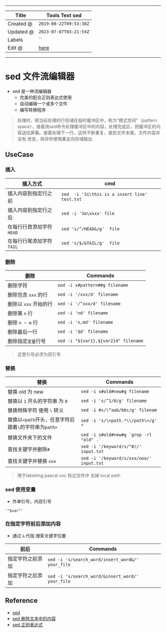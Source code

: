 -----

| Title     | Tools Text sed                                      |
| --------- | --------------------------------------------------- |
| Created @ | `2019-08-22T09:53:38Z`                              |
| Updated @ | `2023-07-07T03:21:54Z`                              |
| Labels    | \`\`                                                |
| Edit @    | [here](https://github.com/junxnone/linux/issues/27) |

-----

# sed 文件流编辑器

  - sed 是一种流编辑器
      - 完美的配合正则表达式使用
      - 自动编辑一个或多个文件
      - 编写转换程序

> 处理时，把当前处理的行存储在临时缓冲区中，称为“模式空间”（pattern
> space），接着用sed命令处理缓冲区中的内容，处理完成后，把缓冲区的内容送往屏幕。接着处理下一行，这样不断重复，直到文件末尾。文件内容并没有
> 改变，除非你使用重定向存储输出

## UseCase

### 插入

| 插入方式             | cmd                                           |
| ---------------- | --------------------------------------------- |
| 插入内容到指定行之前       | `sed  -i '3i\this is a insert line' test.txt` |
| 插入内容到指定行之后       | `sed -i '3a\xxxx' file`                       |
| 在每行行首添加字符 `HEAD` | `sed 's/^/HEAD&/g'  file`                     |
| 在每行行尾添加字符`TAIL`  | `sed 's/$/&TAIL/g'  file`                     |

### 删除

| 删除             | Commands                             |
| -------------- | ------------------------------------ |
| 删除字符           | `sed -i s#pattern##g filename`       |
| 删除包含 `xxx` 的行  | `sed -i '/xxx/d' filename`           |
| 删除以 `xxx` 开始的行 | `sed -i '/^xxx/d' filename`          |
| 删除第 `n` 行      | `sed -i 'nd' filename`               |
| 删除 `n ~ m` 行   | `sed -i 'n,md' filename`             |
| 删除最后一行         | `sed -i '$d' filename`               |
| 删除指定`变量`行号     | `sed -i "${var1},${var2}d" filename` |

> 这里引号必须为双引号

### 替换

| 替换                                  | Commands                                    |
| ----------------------------------- | ------------------------------------------- |
| 替换 old 为 new                        | `sed -i s#old#new#g filename`               |
| 替换以 `1` 开头的字符串 为 `0`                | `sed -i 's/^1/0/g' filename`                |
| 替换特殊字符 使用 `\` 转义                    | `sed -i #s/\“aab/bbc/g' filenam`            |
| 替换以`<path`开头，任意字符后跟着`\`的字符串为`path>` | `sed -i 's/\<path.*\\/path\>/g' *`          |
| 替换文件夹下的文件                           | `` sed -i s#old#new#g `grep -rl "old" .` `` |
| 查找关键字并删除`#`                         | `sed -i '/keyword/s/^#//'  input.txt`       |
| 查找关键字并替换 `xxx`                      | `sed -i '/keyword/s/xxx/ooo/'  input.txt`   |

> 用于labelimg pascal voc 标记文件中 去掉 local path

### sed 使用变量

  - 外单引号，内双引号

<!-- end list -->

    '"$var"'

### 在指定字符前后添加内容

  - 通过 `&` 代指 搜索关键字位置

| 前后       | Commands                                         |
| -------- | ------------------------------------------------ |
| 指定字符之前添加 | `sed -i 's/search_word/insert_word&/' your_file` |
| 指定字符之后添加 | `sed -i 's/search_word/&insert_word/' your_file` |

## Reference

  - [sed](https://wangchujiang.com/linux-command/c/sed.html)
  - [sed 删除文本中的内容](https://www.cnblogs.com/crazymagic/p/11147988.html)
  - [sed
    正则表达式](https://www.twle.cn/c/yufei/sed/sed-basic-regular-expressions.html)
